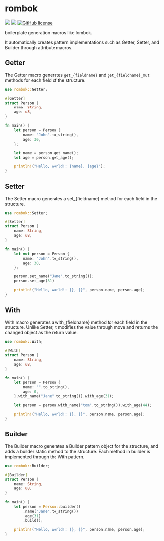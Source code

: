 # rombok

![](https://img.shields.io/badge/language-Rust-red) ![](https://img.shields.io/badge/version-0.1.1-brightgreen) [![GitHub license](https://img.shields.io/badge/license-MIT-blue.svg)](https://github.com/myyrakle/rombok/blob/master/LICENSE)

boilerplate generation macros like lombok.

It automatically creates pattern implementations such as Getter, Setter, and Builder through attribute macros.


## Getter

The Getter macro generates `get_{fieldname}` and `get_{fieldname}_mut` methods for each field of the structure.
```rust
use rombok::Getter;

#[Getter]
struct Person {
    name: String,
    age: u8,
}

fn main() {
    let person = Person {
        name: "John".to_string(),
        age: 30,
    };

    let name = person.get_name();
    let age = person.get_age();

    println!("Hello, world!: {name}, {age}");
}
```

## Setter 

The Setter macro generates a set_{fieldname} method for each field in the structure.
```rust
use rombok::Setter;

#[Setter]
struct Person {
    name: String,
    age: u8,
}

fn main() {
    let mut person = Person {
        name: "John".to_string(),
        age: 30,
    };

    person.set_name("Jane".to_string());
    person.set_age(31);

    println!("Hello, world!: {}, {}", person.name, person.age);
}
```

## With 

With macro generates a with_{fieldname} method for each field in the structure.
Unlike Setter, it modifies the value through move and returns the changed object as the return value.
```rust
use rombok::With;

#[With]
struct Person {
    name: String,
    age: u8,
}

fn main() {
    let person = Person {
        name: "".to_string(),
        age: 0,
    }.with_name("Jane".to_string()).with_age(31);

    let person = person.with_name("tom".to_string()).with_age(44);

    println!("Hello, world!: {}, {}", person.name, person.age);
}
```

## Builder

The Builder macro generates a Builder pattern object for the structure, and adds a builder static method to the structure.
Each method in builder is implemented through the With pattern.
```rust
use rombok::Builder;

#[Builder]
struct Person {
    name: String,
    age: u8,
}

fn main() {
    let person = Person::builder()
        .name("Jane".to_string())
        .age(31)
        .build();

    println!("Hello, world!: {}, {}", person.name, person.age);
}
```